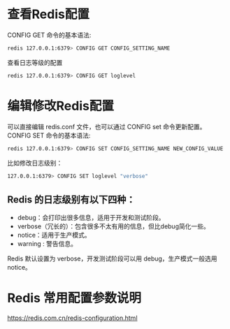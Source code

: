 # 查看Redis配置
CONFIG GET 命令的基本语法:
````sh
redis 127.0.0.1:6379> CONFIG GET CONFIG_SETTING_NAME
````
查看日志等级的配置
````sh
redis 127.0.0.1:6379> CONFIG GET loglevel
````
# 编辑修改Redis配置
可以直接编辑 redis.conf 文件，也可以通过 CONFIG set 命令更新配置。  
CONFIG SET 命令的基本语法:
````sh
redis 127.0.0.1:6379> CONFIG SET CONFIG_SETTING_NAME NEW_CONFIG_VALUE
````
比如修改日志级别：
````sh
127.0.0.1:6379> CONFIG SET loglevel "verbose"
````
## Redis 的日志级别有以下四种：
- debug：会打印出很多信息，适用于开发和测试阶段。
- verbose（冗长的）：包含很多不太有用的信息，但比debug简化一些。
- notice：适用于生产模式。
- warning : 警告信息。

Redis 默认设置为 verbose，开发测试阶段可以用 debug，生产模式一般选用 notice。

# Redis 常用配置参数说明
https://redis.com.cn/redis-configuration.html